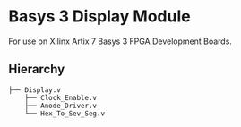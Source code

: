 # Basys 3 Display Module
For use on Xilinx Artix 7 Basys 3 FPGA Development Boards.

## Hierarchy
```
├── Display.v
    ├── Clock_Enable.v
    ├── Anode_Driver.v
    └── Hex_To_Sev_Seg.v
```
